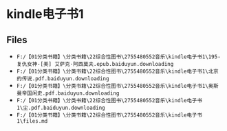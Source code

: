 # kindle电子书1

## Files

- `F:/【01分类书籍】\分类书籍\22综合性图书\2755480552音乐\kindle电子书1\195-复仇女神-[美] 艾萨克·阿西莫夫.epub.baiduyun.downloading`
- `F:/【01分类书籍】\分类书籍\22综合性图书\2755480552音乐\kindle电子书1\北京的传说.pdf.baiduyun.downloading`
- `F:/【01分类书籍】\分类书籍\22综合性图书\2755480552音乐\kindle电子书1\奥斯曼帝国闲史.pdf.baiduyun.downloading`
- `F:/【01分类书籍】\分类书籍\22综合性图书\2755480552音乐\kindle电子书1\尘.pdf.baiduyun.downloading`
- `F:/【01分类书籍】\分类书籍\22综合性图书\2755480552音乐\kindle电子书1\files.md`
